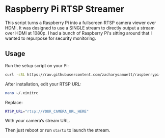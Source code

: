 # Raspberry Pi RTSP Streamer

This script turns a Raspberry Pi into a fullscreen RTSP camera viewer over HDMI. It was designed to use a SINGLE stream to directly output a stream over HDMI at 1080p. I had a bunch of Raspberry Pi's sitting around that I wanted to repurpose for security monitoring.

## Usage

Run the setup script on your Pi:

```bash
curl -sSL https://raw.githubusercontent.com/zacharysamuelt/raspberrypi-rtsp-streamer/main/setup-rtsp.sh | bash
```
After installation, edit your RTSP URL:

```bash
nano ~/.xinitrc
```

Replace:
```bash
RTSP_URL="rtsp://YOUR_CAMERA_URL_HERE"
```

With your camera’s stream URL.

Then just reboot or run ```startx``` to launch the stream.

